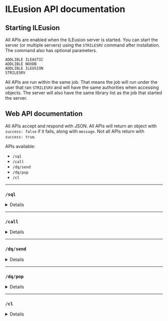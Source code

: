 # ILEusion API documentation

## Starting ILEusion

All APIs are enabled when the ILEusion server is started. You can start the server (or multiple servers) using the `STRILESRV` command after installation. The command also has optional parameters.

```
ADDLIBLE ILEASTIC
ADDLIBLE NOXDB
ADDLIBLE ILEUSION
STRILESRV
```

All APIs are run within the same job. That means the job will run under the user that ran `STRILESRV` and will have the same authorities when accessing objects. The server will also have the same library list as the job that started the server.

## Web API documentation

All APIs accept and respond with JSON. All APIs will return an object with `success: false` if it fails, along with `message`. Not all APIs return with `success: true`.

APIs available:

* `/sql`
* `/call`
* `/dq/send`
* `/dq/pop`
* `/cl`

---

### `/sql`

<details>
`/sql` allows you to run select statements.

**Example input**

```json
{
  "query": "select * from product where MANUID = 'SAMSUNG'"
}
```

**Example response**: Will return an array objects, with the key of the objects being the column name.

```
//Response here
```
</details>

---

### `/call`

<details>
`/call` allows you to call an ILE application or export function. The result is an array of values which is the values passed by reference from the application. Currently only program calls are supported.

**Request body**

The request body has three main attributes:

* `library` - string, name of library
* `object` - string, name of program (or service program if using `function` attribute)
* `function` - string, name of function (**optional**, only required when calling export functions in a service program)

* `result` - object defining the return type of the function (**optional**, only needed if return type is not void)
  * `type` - string, type of parameter: `int`, `uns`, `float`, `char`, `bool`, `ind`
  * `length` - number, should match length of type defined in the calling application (uses RPG sizes)
  * `arraysize` - number, size of array being returned (**optional**, only needed if functions returns an array)

* `args` - array of objects defining the parameters and their types:
  * `value` - string/number/bool
  * `values` - array, used if calling application has an array parameter. **Not to be used** at the same time as the `value` attribute
  * `type` - string, type of parameter: `int`, `uns`, `float`, `char`, `bool`, `ind`
  * `length` - number, should match length of type defined in the calling application (uses RPG sizes)

**Example request**

```
Dcl-Pi FAK100;
  pText Char(20);
  pNum1 Int(10);
  pNum2 Int(10);
  pNum3 Int(10);
End-Pi;
```

```json
{
	"object": "FAK100",
	"library": "BARRY",
	"args": 
 	[
		{
			"value": "Text here",
			"type": "char",
			"length": 20
		},
		{
			"value": 11,
			"type": "int",
			"length": 10
		},
		{
			"value": 10,
			"type": "int",
			"length": 10
		},
		{
			"value": 0,
			"type": "int",
			"length": 10
		}
	]
}
```

**Example request (array)**

```
Dcl-Pi FAK101;
  pText Char(20);
  pNums Int(10) Dim(3);
End-Pi;
```

```json
{
	"object": "FAK101",
	"library": "BARRY",
	"args": 
  [
		{
			"value": "John",
			"type": "char",
			"length": 20
		},
		{
			"values": [
				3,
				666,
				5
			],
			"type": "int",
			"length": 10
		}
	]
}
```
</details>

---

### `/dq/send`

<details>
`/dq/send` can be used to push items into a data queue.

**Request body**

* `library` - string, name of library
* `object` - string, name of program
* `data` - any, data to be pushed
* `key` - string, key of the item to be pushed (**optional**)

**Example request**

```json
{
	"library": "BARRY",
	"object": "TESTDQ",
	"data": "Hello world!"
}
```

**Example response**

```json
{
  "success": true
}
```
</details>

---

### `/dq/pop`

<details>
`/dq/pop` can be used to pop an item from a data queue.

**Request body**

* `library` - string, name of library
* `object` - string, name of program
* `waittime` - number, `0` by default (**optional**)
* `key` - string/number, key of the item to be popped (**optional**)
* `keyorder` - key comparison, `EQ` by default (**optional**)

**Example request**

```json
{
	"library": "BARRY",
	"object": "TESTDQ"
}
```

**Example response**

```json
{
  "success": true,
  "data": "Hello world!"
}
```
</details>

---

### `/cl`

<details>
`/cl` can be used to run a CL command in the same job as the ILEusion server.

**Request body**

* `command` - the command contents.

**Example request**

```json
{
  "command": "ADDLIBLE SYSTOOLS"
}
```

**Example response**

```json
{
  "success": true
}
```
</details>
